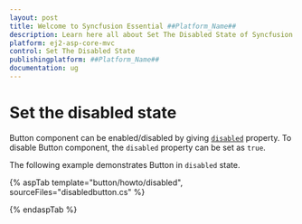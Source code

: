 ```yaml
---
layout: post
title: Welcome to Syncfusion Essential ##Platform_Name##
description: Learn here all about Set The Disabled State of Syncfusion Essential ##Platform_Name## widgets based on HTML5 and jQuery.
platform: ej2-asp-core-mvc
control: Set The Disabled State
publishingplatform: ##Platform_Name##
documentation: ug
---
```



# Set the disabled state

Button component can be enabled/disabled by giving [`disabled`](https://help.syncfusion.com/cr/aspnetcore-js2/Syncfusion.EJ2.Buttons.Button.html#Syncfusion_EJ2_Buttons_Button_Disabled)
property. To disable Button component, the `disabled` property can be set as `true`.

The following example demonstrates Button in `disabled` state.

{% aspTab template="button/howto/disabled", sourceFiles="disabledbutton.cs" %}

{% endaspTab %}